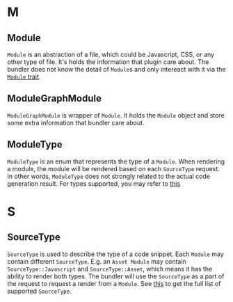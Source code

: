 # M

## Module

`Module` is an abstraction of a file, which could be Javascript, CSS, or any other type of file. It's holds the information that plugin care about. The bundler does not know the detail of `Module`s and only intereact with it via the [`Module` trait](https://github.com/modern-js-dev/rspack/blob/e55f029498d965178e36dc0882c79b76e5883bfe/crates/rspack_core/src/module.rs#L72-L94).

## ModuleGraphModule

`ModuleGraphModule` is wrapper of `Module`. It holds the `Module` object and store some extra information that bundler care about.

## ModuleType

`ModuleType` is an enum that represents the type of a `Module`. When rendering a module, the module will be rendered based on each `SourceType` request. In other words, `ModuleType` does not strongly related to the actual code generation result. For types supported, you may refer to [this](https://github.com/modern-js-dev/rspack/blob/3d981eea519f36fe0e53cdb878dab447a4e70cc8/crates/rspack_core/src/lib.rs#L37)

# S

## SourceType

`SourceType` is used to describe the type of a code snippet. Each `Module` may contain different `SourceType`. E.g. an `Asset Module` may contain `SourceType::Javascript` and `SourceType::Asset`, which means it has the ability to render both types. The bundler will use the `SourceType` as a part of the request to request a render from a `Module`. See [this](https://github.com/modern-js-dev/rspack/blob/3d981eea519f36fe0e53cdb878dab447a4e70cc8/crates/rspack_core/src/lib.rs#L30) to get the full list of supported `SourceType`.
